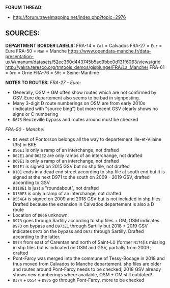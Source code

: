 ﻿**FORUM THREAD:**
- http://forum.travelmapping.net/index.php?topic=2976


**SOURCES:**
- 

**DEPARTMENT BORDER LABELS:**
FRA-14 = `Cal` = Calvados
FRA-27 = `Eur` = Eure
FRA-50 = `Man` = Manche
   https://www.opendata-manche.fr/data-presentation-ux/#/manum/datasets/52ec360d443745b5ad9bbc0d131f6063/views/grid
   http://yakra.teresco.org/tmtools_demos/gisplunge/FRA/La_Manche/
FRA-61 = `Orn` = Orne
FRA-76 = `SMt` = Seine-Maritime


**NOTES TO ROUTES:**
*FRA-27 - Eure:*
- Generally, OSM + GM often show routes which are not confirmed by GSV. Eure departement also seems to be bad in signposting.
- Many 3-digit D route numberings on OSM are from early 2010s (indicated with "source bing") but more recent GSV clearly shows no signs or C numbering
- `D675` Beuzeville bypass and routes around must be checked

*FRA-50 - Manche:*
- `D4` west of Pontorson belongs all the way to departement Ille-et-Vilaine (35) in BRE
- `D56E1` is only a ramp of an interchange, not drafted
- `D62E1` and `D62E2` are only ramps of an interchange, not drafted
- `D69E1` is only a ramp of an interchange, not drafted
- `D91E1` is signed on 2015 GSV but no shp file, not drafted
- `D101` ends in a dead end street according to shp file at south end but it is signed at the next D971 to the south on 2009 - 2019 GSV, drafted according to GSV
- `D118E1` is just a "roundabout", not drafted
- `D130E3` is only a ramp of an interchange, not drafted
- `D554E4` is signed on 2009 and 2018 GSV but is not included in shp files. Drafted because the extension in Calvados departement is also a D route
- Location of `D666` unknown.
- `D973` goes through Sartilly according to shp files + GM; OSM indicates `D973` on bypass and `D973E1` through Sartilly but 2018 + 2019 GSV indicates `D973` on the bypass and `D673` through Sartilly. Drafted according to the latter.
- `D974` from east of Carentan and north of Saint-Lô (former `N174`)is missing in shp files but is indicated on OSM and GSV, partially from 2009 ; drafted
- Pont-Farcy was merged into the commune of Tessy-Bocage in 2018 and thus moved from Calvados to Manche departement. shp files are older and routes around Pont-Farcy needs to be checked; 2018 GSV already shows new numberings where available, OSM + GM still outdated!
- `D374` + `D554` + `D975` go through Pont-Farcy, more to be checked
